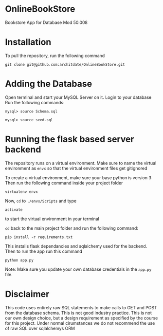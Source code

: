 # OnlineBookStore
Bookstore App for Database Mod 50.008

# Installation
To pull the repository, run the following command

```
git clone git@github.com:architdate/OnlineBookStore.git
```

# Adding the Database
Open terminal and start your MySQL Server on it. Login to your database
Run the following commands:
```
mysql> source Schema.sql
```
```
mysql> source seed.sql
```
# Running the flask based server backend

The repository runs on a virtual environment.
Make sure to name the virtual environment as `envx` so that the virtual environment files get gitignored

To create a virtual environment, make sure your base python is version 3
Then run the following command inside your project folder

```
virtualenv envx
```

Now, `cd` to `./envx/Scripts` and type
```
activate
```
to start the virtual environment in your terminal

`cd` back to the main project folder and run the following command:

```
pip install -r requirements.txt
```

This installs flask dependancies and sqlalchemy used for the backend.
Then to run the app run this command

```
python app.py
```
Note: Make sure you update your own database credentials in the `app.py` file.

# Disclaimer

This code uses entirely raw SQL statements to make calls to GET and POST from the database schema.
This is not good industry practice. This is not our own design choice, but a design requirement as specified by the course for this project.
Under normal cirumstances we do not recommend the use of raw SQL over sqlalchemys ORM